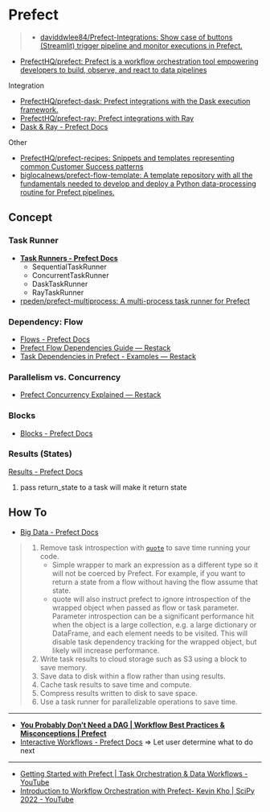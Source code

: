 # Prefect

> * [daviddwlee84/Prefect-Integrations: Show case of buttons (Streamlit) trigger pipeline and monitor executions in Prefect.](https://github.com/daviddwlee84/Prefect-Integrations)

* [PrefectHQ/prefect: Prefect is a workflow orchestration tool empowering developers to build, observe, and react to data pipelines](https://github.com/PrefectHQ/prefect)

Integration

* [PrefectHQ/prefect-dask: Prefect integrations with the Dask execution framework.](https://github.com/PrefectHQ/prefect-dask)
* [PrefectHQ/prefect-ray: Prefect integrations with Ray](https://github.com/PrefectHQ/prefect-ray)
* [Dask & Ray - Prefect Docs](https://docs.prefect.io/latest/guides/dask-ray-task-runners/?h=parallel+execution)

Other

* [PrefectHQ/prefect-recipes: Snippets and templates representing common Customer Success patterns](https://github.com/PrefectHQ/prefect-recipes)
* [biglocalnews/prefect-flow-template: A template repository with all the fundamentals needed to develop and deploy a Python data-processing routine for Prefect pipelines.](https://github.com/biglocalnews/prefect-flow-template)

## Concept

### Task Runner

* [**Task Runners - Prefect Docs**](https://docs.prefect.io/latest/concepts/task-runners/)
    * SequentialTaskRunner
    * ConcurrentTaskRunner
    * DaskTaskRunner
    * RayTaskRunner
* [rpeden/prefect-multiprocess: A multi-process task runner for Prefect](https://github.com/rpeden/prefect-multiprocess)

### Dependency: Flow

* [Flows - Prefect Docs](https://docs.prefect.io/latest/concepts/flows/)
* [Prefect Flow Dependencies Guide — Restack](https://www.restack.io/docs/prefect-knowledge-prefect-flow-dependencies)
* [Task Dependencies in Prefect - Examples — Restack](https://www.restack.io/docs/prefect-knowledge-prefect-task-dependencies-examples)

### Parallelism vs. Concurrency

* [Prefect Concurrency Explained — Restack](https://www.restack.io/docs/prefect-knowledge-prefect-concurrency-guide)

### Blocks

* [Blocks - Prefect Docs](https://docs.prefect.io/latest/concepts/blocks/)

### Results (States)

[Results - Prefect Docs](https://docs.prefect.io/latest/concepts/results/)

1. pass return_state to a task will make it return state

## How To

* [Big Data - Prefect Docs](https://docs.prefect.io/latest/guides/big-data/?h=cache#optimizing-your-python-code-with-prefect-for-big-data)

> 1. Remove task introspection with [`quote`](https://docs.prefect.io/latest/api-ref/prefect/utilities/annotations/#prefect.utilities.annotations.quote) to save time running your code.
>    * Simple wrapper to mark an expression as a different type so it will not be coerced by Prefect. For example, if you want to return a state from a flow without having the flow assume that state.
>    * quote will also instruct prefect to ignore introspection of the wrapped object when passed as flow or task parameter. Parameter introspection can be a significant performance hit when the object is a large collection, e.g. a large dictionary or DataFrame, and each element needs to be visited. This will disable task dependency tracking for the wrapped object, but likely will increase performance.
> 2. Write task results to cloud storage such as S3 using a block to save memory.
> 3. Save data to disk within a flow rather than using results.
> 4. Cache task results to save time and compute.
> 5. Compress results written to disk to save space.
> 6. Use a task runner for parallelizable operations to save time.

---

* [**You Probably Don’t Need a DAG | Workflow Best Practices & Misconceptions | Prefect**](https://www.prefect.io/blog/you-probably-dont-need-a-dag)
* [Interactive Workflows - Prefect Docs](https://docs.prefect.io/latest/guides/creating-interactive-workflows/) => Let user determine what to do next

---

* [Getting Started with Prefect | Task Orchestration & Data Workflows - YouTube](https://www.youtube.com/watch?v=D5DhwVNHWeU)
* [Introduction to Workflow Orchestration with Prefect- Kevin Kho | SciPy 2022 - YouTube](https://www.youtube.com/watch?v=XL4wgLUp-VA)
